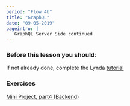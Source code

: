 ```yaml
---
period: "Flow 4b"
title: "GraphQL"
date: "09-05-2019"
pageintro: | 
   GraphQL Server Side continued
---
```


### Before this lesson you should:
If not already done, complete the Lynda [tutorial](https://www.lynda.com/GraphQL-tutorials/GraphQL-Essential-Training/614315-2.html)
<!--readings_begin-->

<!--readings_end-->

### Exercises
<!--exercises_begin-->
[Mini Project, part4 (Backend)](https://docs.google.com/document/d/11i1RJAfjQMgU-6RTLjcJNYyXRtAQzZOJFI-j4Kf2LVA/edit?usp=sharing)
<!--exercises_end-->